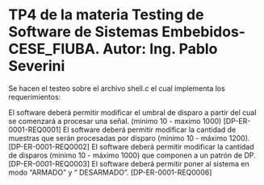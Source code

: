 # TP4 de la materia Testing de Software de Sistemas Embebidos-CESE_FIUBA. Autor: Ing. Pablo Severini

Se hacen el testeo sobre el archivo shell.c el cual implementa los requerimientos:

El software deberá permitir modificar el umbral de disparo a partir del cual se comenzará a procesar una señal. (minimo 10 - maximo 1000) [DP-ER-0001-REQ0001]
El software deberá permitir modificar la cantidad de muestras que serán procesadas por disparo (minimo 10 - máximo 1200). [DP-ER-0001-REQ0002]
El software deberá permitir modificar la cantidad de disparos (minimo 10 - máximo 1000) que componen a un patrón de DP. [DP-ER-0001-REQ0003]
El software deberá permitir poner al sistema en modo “ARMADO” y “ DESARMADO”. [DP-ER-0001-REQ0006]



